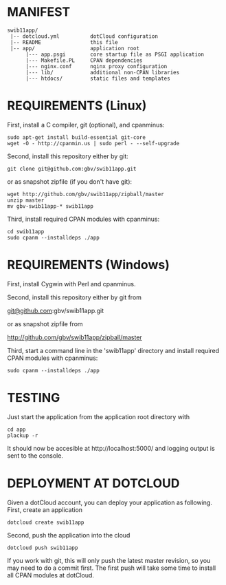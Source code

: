 # MANIFEST

    swib11app/
     |-- dotcloud.yml          dotCloud configuration
     |-- README                this file
     |-- app/                  application root
          |--- app.psgi        core startup file as PSGI application
          |--- Makefile.PL     CPAN dependencies
          |--- nginx.conf      nginx proxy configuration
          |--- lib/            additional non-CPAN libraries
          |--- htdocs/         static files and templates

# REQUIREMENTS (Linux)

First, install a C compiler, git (optional), and cpanminus:

    sudo apt-get install build-essential git-core
    wget -O - http://cpanmin.us | sudo perl - --self-upgrade

Second, install this repository either by git:

    git clone git@github.com:gbv/swib11app.git

or as snapshot zipfile (if you don't have git):
  
    wget http://github.com/gbv/swib11app/zipball/master
    unzip master
    mv gbv-swib11app-* swib11app

Third, install required CPAN modules with cpanminus:

    cd swib11app
    sudo cpanm --installdeps ./app

# REQUIREMENTS (Windows)

First, install Cygwin with Perl and cpanminus.

Second, install this repository either by git from

  git@github.com:gbv/swib11app.git 

or as snapshot zipfile from

  http://github.com/gbv/swib11app/zipball/master

Third, start a command line in the 'swib11app' directory
and install required CPAN modules with cpanminus:

    sudo cpanm --installdeps ./app

# TESTING

Just start the application from the application root directory with

    cd app
    plackup -r

It should now be accesible at http://localhost:5000/ and logging output is
sent to the console.

# DEPLOYMENT AT DOTCLOUD

Given a dotCloud account, you can deploy your application as following.
First, create an application

    dotcloud create swib11app

Second, push the application into the cloud

    dotcloud push swib11app

If you work with git, this will only push the latest master revision,
so you may need to do a commit first. The first push will take some time
to install all CPAN modules at dotCloud.


